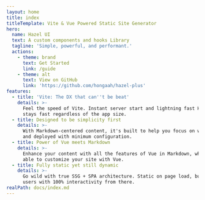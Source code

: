 ```yaml
---
layout: home
title: index
titleTemplate: Vite & Vue Powered Static Site Generator
hero:
  name: Hazel UI
  text: A custom components and hooks Library
  tagline: 'Simple, powerful, and performant.'
  actions:
    - theme: brand
      text: Get Started
      link: /guide
    - theme: alt
      text: View on GitHub
      link: 'https://github.com/hongaah/hazel-plus'
features:
  - title: 'Vite: The DX that can''t be beat'
    details: >-
      Feel the speed of Vite. Instant server start and lightning fast HMR that
      stays fast regardless of the app size.
  - title: Designed to be simplicity first
    details: >-
      With Markdown-centered content, it's built to help you focus on writing
      and deployed with minimum configuration.
  - title: Power of Vue meets Markdown
    details: >-
      Enhance your content with all the features of Vue in Markdown, while being
      able to customize your site with Vue.
  - title: Fully static yet still dynamic
    details: >-
      Go wild with true SSG + SPA architecture. Static on page load, but engage
      users with 100% interactivity from there.
realPath: docs/index.md
---
```


